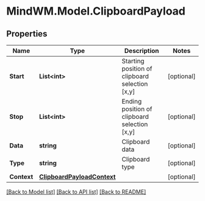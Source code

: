 # MindWM.Model.ClipboardPayload

## Properties

Name | Type | Description | Notes
------------ | ------------- | ------------- | -------------
**Start** | **List&lt;int&gt;** | Starting position of clipboard selection [x,y] | [optional] 
**Stop** | **List&lt;int&gt;** | Ending position of clipboard selection [x,y] | [optional] 
**Data** | **string** | Clipboard data | [optional] 
**Type** | **string** | Clipboard type | [optional] 
**Context** | [**ClipboardPayloadContext**](ClipboardPayloadContext.md) |  | [optional] 

[[Back to Model list]](../README.md#documentation-for-models) [[Back to API list]](../README.md#documentation-for-api-endpoints) [[Back to README]](../README.md)

